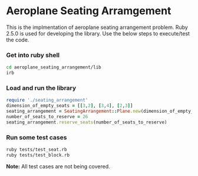 # Aeroplane Seating Arramgement

This is the implmentation of aeroplane seating arrangement problem. Ruby 2.5.0 is used for developing the library. Use
the below steps to execute/test the code.

### Get into ruby shell
```bash
cd aeroplane_seating_arrangement/lib
irb
```

### Load and run the library
```ruby
require './seating_arrangement'
dimension_of_empty_seats = [[3,2], [3,4], [2,3]]
seating_arrangement = SeatingArrangement::Plane.new(dimension_of_empty_seats)
number_of_seats_to_reserve = 26
seating_arrangement.reserve_seats(number_of_seats_to_reserve)
```

### Run some test cases
```bash
ruby tests/test_seat.rb
ruby tests/test_block.rb
```
**Note:** All test cases are not being covered.
